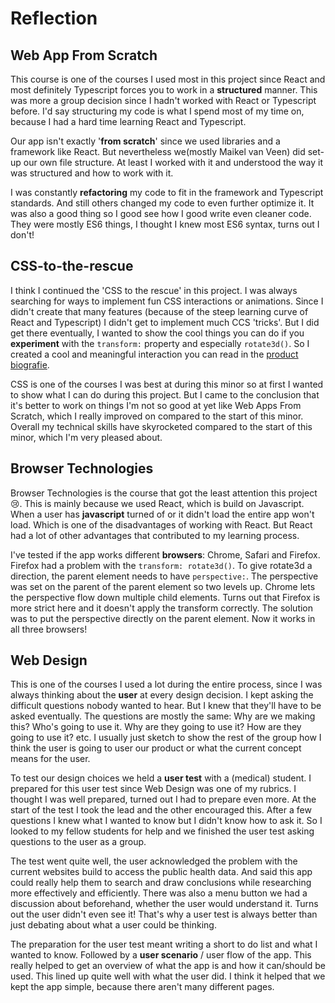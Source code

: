 # Reflection

## Web App From Scratch
This course is one of the courses I used most in this project since React and most definitely Typescript forces you to work in a **structured** manner. This was more a group decision since I hadn't worked with React or Typescript before. I'd say structuring my code is what I spend most of my time on, because I had a hard time learning React and Typescript. 

Our app isn't exactly '**from scratch**' since we used libraries and a framework like React. But nevertheless we(mostly Maikel van Veen) did set-up our own file structure. At least I worked with it and understood the way it was structured and how to work with it. 

I was constantly **refactoring** my code to fit in the framework and Typescript standards. And still others changed my code to even further optimize it. It was also a good thing so I good see how I good write even cleaner code. They were mostly ES6 things, I thought I knew most ES6 syntax, turns out I don't! 

## CSS-to-the-rescue
I think I continued the 'CSS to the rescue' in this project. I was always searching for ways to implement fun CSS interactions or animations. Since I didn't create that many features (because of the steep learning curve of React and Typescript) I didn't get to implement much CCS 'tricks'. But I did get there eventually, I wanted to show the cool things you can do if you **experiment** with the `transform:` property and especially `rotate3d()`. So I created a cool and meaningful interaction you can read in the [product biografie](https://github.com/jesperingels/meesterproef-1819/tree/master/product-biografie). 

CSS is one of the courses I was best at during this minor so at first I wanted to show what I can do during this project. But I came to the conclusion that it's better to work on things I'm not so good at yet like Web Apps From Scratch, which I really improved on compared to the start of this minor. Overall my technical skills have skyrocketed compared to the start of this minor, which I'm very pleased about. 

## Browser Technologies
Browser Technologies is the course that got the least attention this project 😢. This is mainly because we used React, which is build on Javascript. When a user has **javascript** turned of or it didn't load the entire app won't load. Which is one of the disadvantages of working with React. But React had a lot of other advantages that contributed to my learning process. 

I've tested if the app works different **browsers**: Chrome, Safari and Firefox. Firefox had a problem with the `transform: rotate3d()`. To give rotate3d a direction, the parent element needs to have `perspective:`. The perspective was set on the parent of the parent element so two levels up. Chrome lets the perspective flow down multiple child elements. Turns out that Firefox is more strict here and it doesn't apply the transform correctly. The solution was to put the perspective directly on the parent element. Now it works in all three browsers!

## Web Design 
This is one of the courses I used a lot during the entire process, since I was always thinking about the **user** at every design decision.
I kept asking the difficult questions nobody wanted to hear. But I knew that they'll have to be asked eventually. The questions are mostly the same: Why are we making this? Who's going to use it. Why are they going to use it? How are they going to use it? etc. I usually just sketch to show the rest of the group how I think the user is going to user our product or what the current concept means for the user. 

To test our design choices we held a **user test** with a (medical) student. I prepared for this user test since Web Design was one of my rubrics. I thought I was well prepared, turned out I had to prepare even more. At the start of the test I took the lead and the other encouraged this. After a few questions I knew what I wanted to know but I didn't know how to ask it. So I looked to my fellow students for help and we finished the user test asking questions to the user as a group. 

The test went quite well, the user acknowledged the problem with the current websites build to access the public health data. And said this app could really help them to search and draw conclusions while researching more effectively and efficiently. There was also a menu button we had a discussion about beforehand, whether the user would understand it. Turns out the user didn't even see it! That's why a user test is always better than just debating about what a user could be thinking. 

The preparation for the user test meant writing a short to do list and what I wanted to know. Followed by a **user scenario** / user flow of the app. This really helped to get an overview of what the app is and how it can/should be used. This lined up quite well with what the user did. I think it helped that we kept the app simple, because there aren't many different pages. 


